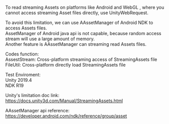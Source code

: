 To read streaming Assets on platforms like Android and WebGL
, where you cannot access streaming Asset files directly, use UnityWebRequest.

To avoid this limitation, we can use AAssetManager of Android NDK to access Assets files.  
AssetManager of Android java api is not capable, because random access stream will use a large amount of memory.  
Another feature is AAssetManager can streaming read Assets files.

Codes function:  
AssestStream: Cross-platform streaming access of StreamingAssets file  
FileUtil: Cross-platform directly load StreamingAssets file

Test Enviroment:  
Unity 2019.4  
NDK R19


Unity's limitation doc link:
https://docs.unity3d.com/Manual/StreamingAssets.html

AAssetManager api reference:
https://developer.android.com/ndk/reference/group/asset
